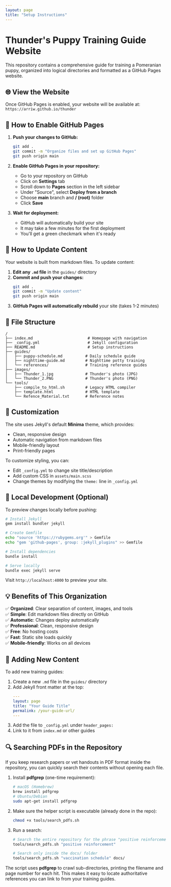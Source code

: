 ```yaml
---
layout: page
title: "Setup Instructions"
---
```


# Thunder's Puppy Training Guide Website

This repository contains a comprehensive guide for training a Pomeranian puppy, organized into logical directories and formatted as a GitHub Pages website.

## 🌐 View the Website

Once GitHub Pages is enabled, your website will be available at:
`https://arriw.github.io/thunder`

## 🚀 How to Enable GitHub Pages

1. **Push your changes to GitHub:**
   ```bash
   git add .
   git commit -m "Organize files and set up GitHub Pages"
   git push origin main
   ```

2. **Enable GitHub Pages in your repository:**
   - Go to your repository on GitHub
   - Click on **Settings** tab
   - Scroll down to **Pages** section in the left sidebar
   - Under "Source", select **Deploy from a branch**
   - Choose **main** branch and **/ (root)** folder
   - Click **Save**

3. **Wait for deployment:**
   - GitHub will automatically build your site
   - It may take a few minutes for the first deployment
   - You'll get a green checkmark when it's ready

## 📝 How to Update Content

Your website is built from markdown files. To update content:

1. **Edit any `.md` file** in the `guides/` directory
2. **Commit and push your changes:**
   ```bash
   git add .
   git commit -m "Update content"
   git push origin main
   ```
3. **GitHub Pages will automatically rebuild** your site (takes 1-2 minutes)

## 📁 File Structure

```
/
├── index.md                        # Homepage with navigation
├── _config.yml                     # Jekyll configuration
├── README.md                       # Setup instructions
├── guides/
│   ├── puppy-schedule.md          # Daily schedule guide
│   ├── nighttime-guide.md         # Nighttime potty training
│   └── references/                # Training reference guides
├── images/
│   ├── Thunder_1.jpg              # Thunder's photo (JPG)
│   └── Thunder_2.PNG              # Thunder's photo (PNG)
└── tools/
    ├── compile_to_html.sh         # Legacy HTML compiler
    ├── template.html              # HTML template
    └── Refence_Material.txt       # Reference notes
```

## 🎨 Customization

The site uses Jekyll's default **Minima** theme, which provides:
- Clean, responsive design
- Automatic navigation from markdown files
- Mobile-friendly layout
- Print-friendly pages

To customize styling, you can:
- Edit `_config.yml` to change site title/description
- Add custom CSS in `assets/main.scss`
- Change themes by modifying the `theme:` line in `_config.yml`

## 🔧 Local Development (Optional)

To preview changes locally before pushing:

```bash
# Install Jekyll
gem install bundler jekyll

# Create Gemfile
echo "source 'https://rubygems.org'" > Gemfile
echo "gem 'github-pages', group: :jekyll_plugins" >> Gemfile

# Install dependencies
bundle install

# Serve locally
bundle exec jekyll serve
```

Visit `http://localhost:4000` to preview your site.

## 💡 Benefits of This Organization

✅ **Organized**: Clear separation of content, images, and tools  
✅ **Simple**: Edit markdown files directly on GitHub  
✅ **Automatic**: Changes deploy automatically  
✅ **Professional**: Clean, responsive design  
✅ **Free**: No hosting costs  
✅ **Fast**: Static site loads quickly  
✅ **Mobile-friendly**: Works on all devices

## 📝 Adding New Content

To add new training guides:
1. Create a new `.md` file in the `guides/` directory
2. Add Jekyll front matter at the top:
   ```yaml
   ---
   layout: page
   title: "Your Guide Title"
   permalink: /your-guide-url/
   ---
   ```
3. Add the file to `_config.yml` under `header_pages:`
4. Link to it from `index.md` or other guides 

## 🔍 Searching PDFs in the Repository

If you keep research papers or vet handouts in PDF format inside the repository, you can quickly search their contents without opening each file.

1. Install **pdfgrep** (one-time requirement):
   ```bash
   # macOS (Homebrew)
   brew install pdfgrep
   # Ubuntu/Debian
   sudo apt-get install pdfgrep
   ```
2. Make sure the helper script is executable (already done in the repo):
   ```bash
   chmod +x tools/search_pdfs.sh
   ```
3. Run a search:
   ```bash
   # Search the entire repository for the phrase "positive reinforcement"
   tools/search_pdfs.sh "positive reinforcement"

   # Search only inside the docs/ folder
   tools/search_pdfs.sh "vaccination schedule" docs/
   ```

The script uses **pdfgrep** to crawl sub-directories, printing the filename and page number for each hit. This makes it easy to locate authoritative references you can link to from your training guides. 